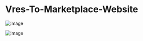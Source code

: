 # Vres-To-Marketplace-Website

![image](https://github.com/user-attachments/assets/8234a96c-81a9-4bfe-969e-d0d1a24fe1bf)

![image](https://github.com/user-attachments/assets/954573e7-aa9c-40cb-81ee-0ac960944715)

